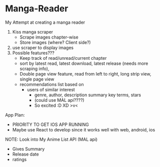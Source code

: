 # Manga-Reader
My Attempt at creating a manga reader
1. Kiss manga scraper
   - Scrape images chapter-wise
   - Store images (where? Client side?)
3. use scraper to display images
4. Possible features???
   - Keep track of read/unread/current chapter
   - sort by latest read, latest download, latest release (needs more scraping info),
   - Double page view feature, read from left to right, long strip view, single page view
   - recommendations list based on
      - users of similar interest
         - genre, author, description summary key terms, stars
         - (could use MAL api????)
         - So excited :D XD >v<

App Plan: 
- PRIORITY TO GET IOS APP RUNNING
- Maybe use React to develop since it works well with web, android, ios



NOTE: 
Look into My Anime List API (MAL api)
  - Gives Summary
  - Release date
  - ratings
